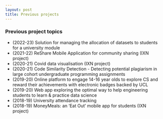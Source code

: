 ```yaml
---
layout: post
title: Previous projects
---
```


### Previous project topics

- (2022-23) Solution for managing the allocation of datasets to students for a university module
- (2021-22) ReShare Mobile Application for community sharing (IXN project)
- (2020-21) Covid data visualisation (IXN project)
- (2020-21) Code Similarity Detection - Detecting potential plagiarism in large cohort undergraduate programming assignments
- (2019-20) Online platform to engage 14-16 year olds to explore CS and reward their achievements with electronic badges backed by UCL
- (2019-20) Web app exploring the optimal way to help engineering students to learn & practice data science
- (2018-19) University attendance tracking
- (2018-19) MoneyMeals: an ‘Eat Out’ mobile app for students (IXN project)
